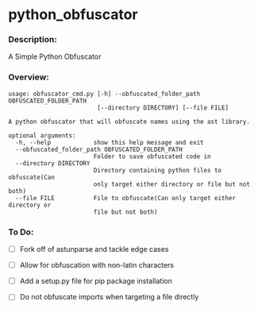 # **python_obfuscator**

### **Description:**
A Simple Python Obfuscator

### **Overview:**
```
usage: obfuscator_cmd.py [-h] --obfuscated_folder_path OBFUSCATED_FOLDER_PATH
                         [--directory DIRECTORY] [--file FILE]

A python obfuscator that will obfuscate names using the ast library.

optional arguments:
  -h, --help            show this help message and exit
  --obfuscated_folder_path OBFUSCATED_FOLDER_PATH
                        Folder to save obfuscated code in
  --directory DIRECTORY
                        Directory containing python files to obfuscate(Can
                        only target either directory or file but not both)
  --file FILE           File to obfuscate(Can only target either directory or
                        file but not both)
```

### **To Do:**
- [ ] Fork off of astunparse and tackle edge cases

- [ ] Allow for obfuscation with non-latin characters

- [ ] Add a setup.py file for pip package installation

- [ ] Do not obfuscate imports when targeting a file directly
